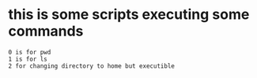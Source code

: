 # this is some scripts executing some commands
	0 is for pwd
	1 is for ls
	2 for changing directory to home but executible
